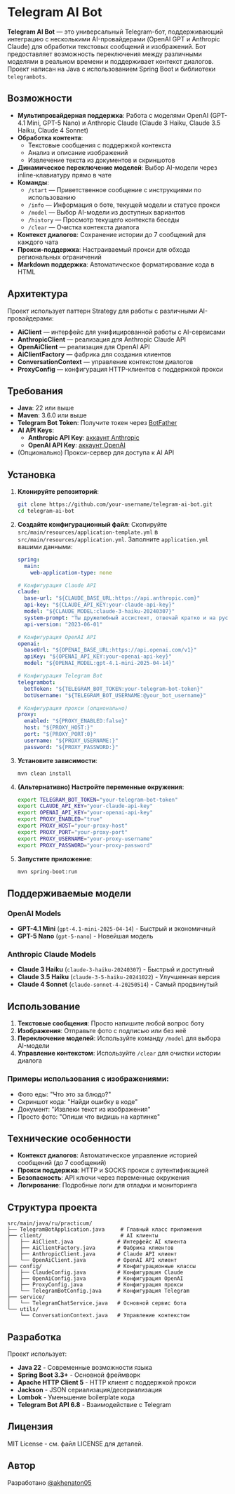 # Telegram AI Bot

**Telegram AI Bot** — это универсальный Telegram-бот, поддерживающий интеграцию с несколькими AI-провайдерами (OpenAI GPT и Anthropic Claude) для обработки текстовых сообщений и изображений. Бот предоставляет возможность переключения между различными моделями в реальном времени и поддерживает контекст диалогов. Проект написан на Java с использованием Spring Boot и библиотеки `telegrambots`.

## Возможности

- **Мультипровайдерная поддержка**: Работа с моделями OpenAI (GPT-4.1 Mini, GPT-5 Nano) и Anthropic Claude (Claude 3 Haiku, Claude 3.5 Haiku, Claude 4 Sonnet)
- **Обработка контента**: 
  - Текстовые сообщения с поддержкой контекста
  - Анализ и описание изображений
  - Извлечение текста из документов и скриншотов
- **Динамическое переключение моделей**: Выбор AI-модели через inline-клавиатуру прямо в чате
- **Команды**:
  - `/start` — Приветственное сообщение с инструкциями по использованию
  - `/info` — Информация о боте, текущей модели и статусе прокси
  - `/model` — Выбор AI-модели из доступных вариантов
  - `/history` — Просмотр текущего контекста беседы
  - `/clear` — Очистка контекста диалога
- **Контекст диалогов**: Сохранение истории до 7 сообщений для каждого чата
- **Прокси-поддержка**: Настраиваемый прокси для обхода региональных ограничений
- **Markdown поддержка**: Автоматическое форматирование кода в HTML

## Архитектура

Проект использует паттерн Strategy для работы с различными AI-провайдерами:
- **AiClient** — интерфейс для унифицированной работы с AI-сервисами
- **AnthropicClient** — реализация для Anthropic Claude API
- **OpenAiClient** — реализация для OpenAI API
- **AiClientFactory** — фабрика для создания клиентов
- **ConversationContext** — управление контекстом диалогов
- **ProxyConfig** — конфигурация HTTP-клиентов с поддержкой прокси

## Требования

- **Java**: 22 или выше
- **Maven**: 3.6.0 или выше
- **Telegram Bot Token**: Получите токен через [BotFather](https://t.me/BotFather)
- **AI API Keys**:
  - **Anthropic API Key**: [аккаунт Anthropic](https://www.anthropic.com)
  - **OpenAI API Key**: [аккаунт OpenAI](https://www.openai.com)
- (Опционально) Прокси-сервер для доступа к AI API

## Установка

1. **Клонируйте репозиторий**:
   ```bash
   git clone https://github.com/your-username/telegram-ai-bot.git
   cd telegram-ai-bot
   ```

2. **Создайте конфигурационный файл**:
   Скопируйте `src/main/resources/application-template.yml` в `src/main/resources/application.yml`.
   Заполните `application.yml` вашими данными:
   ```yaml
   spring:
     main:
       web-application-type: none

   # Конфигурация Claude API
   claude:
     base-url: "${CLAUDE_BASE_URL:https://api.anthropic.com}"
     api-key: "${CLAUDE_API_KEY:your-claude-api-key}"
     model: "${CLAUDE_MODEL:claude-3-haiku-20240307}"
     system-prompt: "Ты дружелюбный ассистент, отвечай кратко и на русском."
     api-version: "2023-06-01"

   # Конфигурация OpenAI API  
   openai:
     baseUrl: "${OPENAI_BASE_URL:https://api.openai.com/v1}"
     apiKey: "${OPENAI_API_KEY:your-openai-api-key}"
     model: "${OPENAI_MODEL:gpt-4.1-mini-2025-04-14}"

   # Конфигурация Telegram Bot
   telegrambot:
     botToken: "${TELEGRAM_BOT_TOKEN:your-telegram-bot-token}"
     botUsername: "${TELEGRAM_BOT_USERNAME:@your_bot_username}"

   # Конфигурация прокси (опционально)
   proxy:
     enabled: "${PROXY_ENABLED:false}"
     host: "${PROXY_HOST:}"
     port: "${PROXY_PORT:0}"
     username: "${PROXY_USERNAME:}"
     password: "${PROXY_PASSWORD:}"
   ```

3. **Установите зависимости**:
   ```bash
   mvn clean install
   ```

4. **(Альтернативно) Настройте переменные окружения**:
   ```bash
   export TELEGRAM_BOT_TOKEN="your-telegram-bot-token"
   export CLAUDE_API_KEY="your-claude-api-key"
   export OPENAI_API_KEY="your-openai-api-key"
   export PROXY_ENABLED="true"
   export PROXY_HOST="your-proxy-host"
   export PROXY_PORT="your-proxy-port"
   export PROXY_USERNAME="your-proxy-username"
   export PROXY_PASSWORD="your-proxy-password"
   ```

5. **Запустите приложение**:
   ```bash
   mvn spring-boot:run
   ```

## Поддерживаемые модели

### OpenAI Models
- **GPT-4.1 Mini** (`gpt-4.1-mini-2025-04-14`) - Быстрый и экономичный
- **GPT-5 Nano** (`gpt-5-nano`) - Новейшая модель

### Anthropic Claude Models  
- **Claude 3 Haiku** (`claude-3-haiku-20240307`) - Быстрый и доступный
- **Claude 3.5 Haiku** (`claude-3-5-haiku-20241022`) - Улучшенная версия
- **Claude 4 Sonnet** (`claude-sonnet-4-20250514`) - Самый продвинутый

## Использование

1. **Текстовые сообщения**: Просто напишите любой вопрос боту
2. **Изображения**: Отправьте фото с подписью или без неё
3. **Переключение моделей**: Используйте команду `/model` для выбора AI-модели
4. **Управление контекстом**: Используйте `/clear` для очистки истории диалога

### Примеры использования с изображениями:
- Фото еды: "Что это за блюдо?"
- Скриншот кода: "Найди ошибку в коде"
- Документ: "Извлеки текст из изображения"
- Просто фото: "Опиши что видишь на картинке"

## Технические особенности

- **Контекст диалогов**: Автоматическое управление историей сообщений (до 7 сообщений)
- **Прокси поддержка**: HTTP и SOCKS прокси с аутентификацией
- **Безопасность**: API ключи через переменные окружения
- **Логирование**: Подробные логи для отладки и мониторинга

## Структура проекта

```
src/main/java/ru/practicum/
├── TelegramBotApplication.java     # Главный класс приложения
├── client/                         # AI клиенты
│   ├── AiClient.java              # Интерфейс AI клиента
│   ├── AiClientFactory.java       # Фабрика клиентов
│   ├── AnthropicClient.java       # Claude API клиент
│   └── OpenAiClient.java          # OpenAI API клиент
├── config/                        # Конфигурационные классы
│   ├── ClaudeConfig.java          # Конфигурация Claude
│   ├── OpenAiConfig.java          # Конфигурация OpenAI
│   ├── ProxyConfig.java           # Конфигурация прокси
│   └── TelegramBotConfig.java     # Конфигурация Telegram
├── service/
│   └── TelegramChatService.java   # Основной сервис бота
└── utils/
    └── ConversationContext.java   # Управление контекстом
```

## Разработка

Проект использует:
- **Java 22** - Современные возможности языка
- **Spring Boot 3.3+** - Основной фреймворк
- **Apache HTTP Client 5** - HTTP клиент с поддержкой прокси
- **Jackson** - JSON сериализация/десериализация
- **Lombok** - Уменьшение boilerplate кода
- **Telegram Bot API 6.8** - Взаимодействие с Telegram

## Лицензия

MIT License - см. файл LICENSE для деталей.

## Автор

Разработано [@akhenaton05](https://github.com/akhenaton05)
